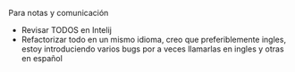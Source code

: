 Para notas y comunicación 
- Revisar TODOS en Intelij
- Refactorizar todo en un mismo idioma, creo que preferiblemente ingles, estoy introduciendo varios bugs por a veces llamarlas en ingles y otras en español
